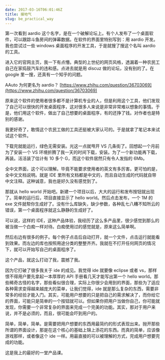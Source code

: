 ```yaml
---
date: 2017-03-16T06:01:46Z
title: 接地气
slug: be_practical_way
---
```


第一次看到 aardio 这个名字，是在一个破解论坛上。有个人发布了一个桌面软件，可以跟踪斗鱼房间的弹幕数据。在软件的界面里特别写到：用 aardio 开发。我也尝试过一些 windows 桌面程序的开发工具，于是就搜了搜这个名叫 aardio 的工具。

进入它的官网主页，我一下有点懵。典型的上世纪的网页风格，透漏着一种农民工自己在家捣鼓汽车的违和感。点进去就是用 discuz 做的论坛，没有别的了。在 google 里一搜，还真有一个知乎的问题。

<!-- more -->

AAuto 为何更名为 aardio？
[https://www.zhihu.com/question/36703069](https://www.zhihu.com/question/36703069)

原来这个软件的使用者很多都不是计算机专业的人，但是利用这个工具，他们发现了自己可以很快的开发桌面程序，这对很多人来说是非常非常难以想象的事情。于是，他们用这个软件，做出了自己想要的桌面程序，有的还挣了钱。对作者也是特别的感谢。

我更好奇了，敢情这个农民工做的工具还挺被大家认可的。于是就拿了笔记本来试试这个软件。

下载完就能运行，绿色无需安装。光这一点就甩开 VS 几条街了。回想起一个月前为了安装一个 VS 环境折腾了我一天的时间下载，安装。为了一个新功能再下载，再装。活活装了估计有 10 多个 G，而这个软件居然只有令人发指的 6Mb。

全中文界面，这个可以理解。毕竟不能要求使用者的英文有多厉害。更可怕的是，全中文文档说明。就是 IDE 里所有文档都是中文的，而且自动生成的代码就自带中文注释。这种诚意，我也是好久没有感觉到了。

那就从 hello world 开始吧。新建一个项目以后，大大的运行和发布按钮就出现了。简单的运行后，项目直接显示了 hello world。然后点击发布，一个 1M 的 exe 文件就帮你生成好了。没有什么库缺失，缺少参数，各种乱七八糟不知所云的错误，第一个桌面程序就这么静静的生成好了。

可以说，这样的 IDE，这种产品体验，我经历了这么多产品里，很少感觉到那么的被当做一个白痴一样对待。白痴使用过的感觉就是，原来这么简单啊。

然后右边有很多的例子。每个例子点击后自动打开，就一个文件，点击运行就能看到效果。而左边的库也按照用途分类的整整齐齐。我就在不打开任何网页的情况下，就可以开始写自己的桌面程序了。

这个产品，就这么打动了我，震撼了我。

因为它打破了很多我关于 ide 的成见。我觉得 ide 就要像 eclipse 或者 vs，那样恨不得用户要先拿起一本厚厚的 API 手册看几天才能写出第一个 hello world。那些稀奇古怪的名字，那些看似很合理，实际上你很少会用到的界面，那些为了适应各种需求变得越来越庞大的菜单，让我们觉得，ide 就是那么复杂的东西，需要非常多的经验才能入门。其实，可能用户想要的只是把自己的需求解决了，而你给它的界面，可能只是简单的一个按钮就可以。但如果你把用户当做你自己，你可能就发现，你需要一个非常复杂的界面来完成一个完美的功能。其实，那对于用户来说，并不是必须的，而且，很可能会吓到用户的。

简单，简单，简单。是需要把用户想要的东西用最简约的形式表现出来。抛开那些所谓的界面设计，那是在这个核心的基础上锦上添花的东西。而真的简单，应该像游戏那样，或者像这个 ide 一样。用最直接的可以被理解的方式，完成用户想要完成的功能。

这是我上的最好的一堂产品课。
